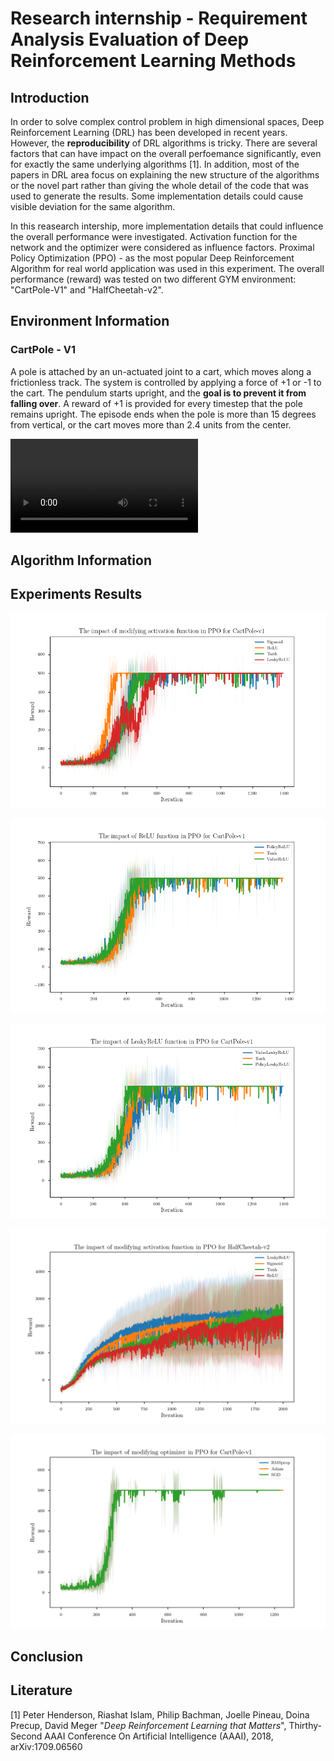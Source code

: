 # Research internship - Requirement Analysis Evaluation of Deep Reinforcement Learning Methods

## Introduction

In order to solve complex control problem in high dimensional spaces, Deep Reinforcement Learning (DRL) has been developed in recent years. However, the **reproducibility** of DRL algorithms is tricky. There are several factors that can have impact on the overall perfoemance significantly, even for exactly the same underlying algorithms [1]. In addition, most of the papers in DRL area focus on explaining the new structure of the algorithms or the novel part rather than giving the whole detail of the code that was used to generate the results. Some implementation details could cause visible deviation for the same algorithm.

In this reasearch intership, more implementation details that could influence the overall performance were investigated. Activation function for the network and the optimizer were considered as influence factors. Proximal Policy Optimization (PPO) - as the most popular Deep Reinforcement Algorithm for real world application was used in this experiment. The overall performance (reward) was tested on two different GYM environment: "CartPole-V1" and "HalfCheetah-v2".

## Environment Information

### CartPole - V1

A pole is attached by an un-actuated joint to a cart, which moves along a frictionless track. The system is controlled by applying a force of +1 or -1 to the cart. The pendulum starts upright, and the **goal is to prevent it from falling over**. A reward of +1 is provided for every timestep that the pole remains upright. The episode ends when the pole is more than 15 degrees from vertical, or the cart moves more than 2.4 units from the center.

![CartPoleVideo](./record/PPO_cart_results/PPO_CartPole-v1-step-0-to-step-350.mov)

## Algorithm Information

## Experiments Results

![ActivationCart](./pictures/ActivationCartPole.png)

![ReLUCart](./pictures/ReLUCartPole.png)

![LeakyReLUCart](./pictures/LeakyReLUCartPole.png)

![ActivationCheetah](./pictures/ActivationCheetah.png)

![OptimizerCart](./pictures/OptimizerCartPole.png)

## Conclusion

## Literature

[1] Peter Henderson, Riashat Islam, Philip Bachman, Joelle Pineau, Doina Precup, David Meger "*Deep Reinforcement Learning that Matters*", Thirthy-Second AAAI Conference On Artificial Intelligence (AAAI), 2018, arXiv:1709.06560
